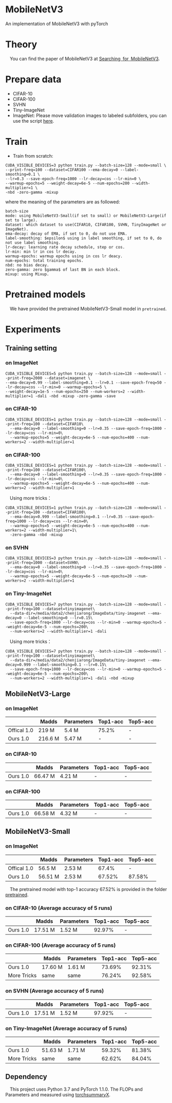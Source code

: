 # MobileNetV3
An implementation of MobileNetV3 with pyTorch

# Theory
&emsp;You can find the paper of MobileNetV3 at [Searching for MobileNetV3](https://arxiv.org/abs/1905.02244).

# Prepare data

* CIFAR-10
* CIFAR-100
* SVHN
* Tiny-ImageNet
* ImageNet: Please move validation images to labeled subfolders, you can use the script [here](https://raw.githubusercontent.com/soumith/imagenetloader.torch/master/valprep.sh).

# Train

* Train from scratch:

```
CUDA_VISIBLE_DEVICES=3 python train.py --batch-size=128 --mode=small \
--print-freq=100 --dataset=CIFAR100 --ema-decay=0 --label-smoothing=0.1 \
--lr=0.3 --save-epoch-freq=1000 --lr-decay=cos --lr-min=0 \
--warmup-epochs=5 --weight-decay=6e-5 --num-epochs=200 --width-multiplier=1 \
-nbd -zero-gamma -mixup
```

where the meaning of the parameters are as followed:

```
batch-size
mode: using MobileNetV3-Small(if set to small) or MobileNetV3-Large(if set to large).
dataset: which dataset to use(CIFAR10, CIFAR100, SVHN, TinyImageNet or ImageNet).
ema-decay: decay of EMA, if set to 0, do not use EMA.
label-smoothing: $epsilon$ using in label smoothing, if set to 0, do not use label smoothing.
lr-decay: learning rate decay schedule, step or cos.
lr-min: min lr in cos lr decay.
warmup-epochs: warmup epochs using in cos lr deacy.
num-epochs: total training epochs.
nbd: no bias decay.
zero-gamma: zero $gamma$ of last BN in each block.
mixup: using Mixup.
```

# Pretrained models

&emsp;We have provided the pretrained MobileNetV3-Small model in `pretrained`.

# Experiments

## Training setting

### on ImageNet

```
CUDA_VISIBLE_DEVICES=5 python train.py --batch-size=128 --mode=small --print-freq=2000 --dataset=imagenet \
--ema-decay=0.99 --label-smoothing=0.1 --lr=0.1 --save-epoch-freq=50 --lr-decay=cos --lr-min=0 --warmup-epochs=5 \
--weight-decay=1e-5 --num-epochs=250 --num-workers=2 --width-multiplier=1 -dali -nbd -mixup -zero-gamma -save
```

### on CIFAR-10

```
CUDA_VISIBLE_DEVICES=1 python train.py --batch-size=128 --mode=small --print-freq=100 --dataset=CIFAR10\
  --ema-decay=0 --label-smoothing=0 --lr=0.35 --save-epoch-freq=1000 --lr-decay=cos --lr-min=0\
  --warmup-epochs=5 --weight-decay=6e-5 --num-epochs=400 --num-workers=2 --width-multiplier=1
```

### on CIFAR-100

```
CUDA_VISIBLE_DEVICES=1 python train.py --batch-size=128 --mode=small --print-freq=100 --dataset=CIFAR100\
  --ema-decay=0 --label-smoothing=0 --lr=0.35 --save-epoch-freq=1000 --lr-decay=cos --lr-min=0\
  --warmup-epochs=5 --weight-decay=6e-5 --num-epochs=400 --num-workers=2 --width-multiplier=1
```

&emsp;Using more tricks：
```
CUDA_VISIBLE_DEVICES=1 python train.py --batch-size=128 --mode=small --print-freq=100 --dataset=CIFAR100\
  --ema-decay=0.999 --label-smoothing=0.1 --lr=0.35 --save-epoch-freq=1000 --lr-decay=cos --lr-min=0\
  --warmup-epochs=5 --weight-decay=6e-5 --num-epochs=400 --num-workers=2 --width-multiplier=1\
  -zero-gamma -nbd -mixup
```

### on SVHN

```
CUDA_VISIBLE_DEVICES=3 python train.py --batch-size=128 --mode=small --print-freq=1000 --dataset=SVHN\
  --ema-decay=0 --label-smoothing=0 --lr=0.35 --save-epoch-freq=1000 --lr-decay=cos --lr-min=0\
  --warmup-epochs=5 --weight-decay=6e-5 --num-epochs=20 --num-workers=2 --width-multiplier=1
```

### on Tiny-ImageNet

```
CUDA_VISIBLE_DEVICES=7 python train.py --batch-size=128 --mode=small --print-freq=100 --dataset=tinyimagenet\
  --data-dir=/media/data2/chenjiarong/ImageData/tiny-imagenet --ema-decay=0 --label-smoothing=0 --lr=0.15\
  --save-epoch-freq=1000 --lr-decay=cos --lr-min=0 --warmup-epochs=5 --weight-decay=6e-5 --num-epochs=200\
  --num-workers=2 --width-multiplier=1 -dali
```

&emsp;Using more tricks：
```
CUDA_VISIBLE_DEVICES=7 python train.py --batch-size=128 --mode=small --print-freq=100 --dataset=tinyimagenet\
  --data-dir=/media/data2/chenjiarong/ImageData/tiny-imagenet --ema-decay=0.999 --label-smoothing=0.1 --lr=0.15\
  --save-epoch-freq=1000 --lr-decay=cos --lr-min=0 --warmup-epochs=5 --weight-decay=6e-5 --num-epochs=200\
  --num-workers=2 --width-multiplier=1 -dali -nbd -mixup
```

## MobileNetV3-Large

### on ImageNet

|              | Madds     | Parameters | Top1-acc  | Top5-acc  |
| -----------  | --------- | ---------- | --------- | --------- |
| Offical 1.0  | 219 M     | 5.4  M     | 75.2%     |     -     |
| Ours    1.0  | 216.6 M   | 5.47 M     | -         |     -     |

### on CIFAR-10

|              | Madds     | Parameters | Top1-acc  | Top5-acc  |
| -----------  | --------- | ---------- | --------- | --------- |
| Ours    1.0  | 66.47 M   | 4.21 M     | -         |     -     |

### on CIFAR-100

|              | Madds     | Parameters | Top1-acc  | Top5-acc  |
| -----------  | --------- | ---------- | --------- | --------- |
| Ours    1.0  | 66.58 M   | 4.32 M     | -         |     -     |

## MobileNetV3-Small

### on ImageNet

|              | Madds     | Parameters | Top1-acc  | Top5-acc  |
| -----------  | --------- | ---------- | --------- | --------- |
| Offical 1.0  | 56.5 M    | 2.53 M     | 67.4%     |     -     |
| Ours    1.0  | 56.51 M   | 2.53 M     | 67.52%    | 87.58%    |

&emsp;The pretrained model with top-1 accuracy 67.52% is provided in the folder [pretrained](https://github.com/ShowLo/MobileNetV3/tree/master/pretrained).

### on CIFAR-10 (Average accuracy of 5 runs)

|              | Madds     | Parameters | Top1-acc  | Top5-acc  |
| -----------  | --------- | ---------- | --------- | --------- |
| Ours    1.0  |  17.51 M  |   1.52 M   |   92.97%  |     -     |

### on CIFAR-100 (Average accuracy of 5 runs)

|              | Madds     | Parameters | Top1-acc  | Top5-acc  |
| -----------  | --------- | ---------- | --------- | --------- |
| Ours    1.0  |  17.60 M  |   1.61 M   |  73.69%   |  92.31%   |
| More Tricks  |   same    |    same    |  76.24%   |  92.58%   |

### on SVHN (Average accuracy of 5 runs)

|              | Madds     | Parameters | Top1-acc  | Top5-acc  |
| -----------  | --------- | ---------- | --------- | --------- |
| Ours    1.0  |  17.51 M  |   1.52 M   |   97.92%  |     -     |

### on Tiny-ImageNet (Average accuracy of 5 runs)

|              | Madds     | Parameters | Top1-acc  | Top5-acc  |
| -----------  | --------- | ---------- | --------- | --------- |
| Ours    1.0  |  51.63 M  |   1.71 M   |  59.32%   |  81.38%   |
| More Tricks  |   same    |    same    |  62.62%   |  84.04%   |

## Dependency

&emsp;This project uses Python 3.7 and PyTorch 1.1.0. The FLOPs and Parameters and measured using [torchsummaryX](https://github.com/nmhkahn/torchsummaryX).
